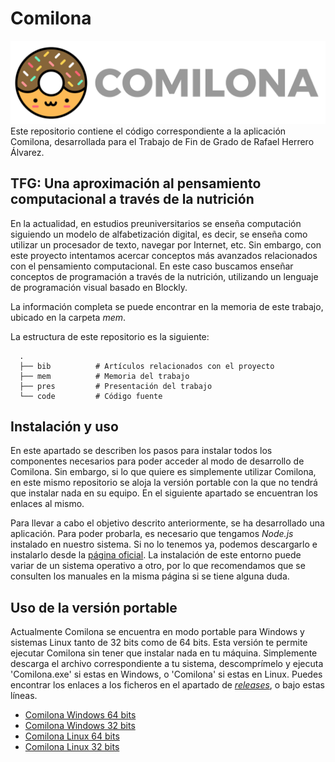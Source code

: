 
# Comilona
![](https://raw.githubusercontent.com/Rafaherrero/tfg-epu/master/code/img/Comilona.png)
Este repositorio contiene el código correspondiente a la aplicación Comilona, desarrollada para el Trabajo de Fin de Grado de Rafael Herrero Álvarez.

## TFG: Una aproximación al pensamiento computacional a través de la nutrición

En la actualidad, en estudios preuniversitarios se enseña computación siguiendo un modelo de alfabetización digital, es decir, se enseña como utilizar un procesador de texto, navegar por Internet, etc. Sin embargo, con este proyecto intentamos acercar conceptos más avanzados relacionados con el pensamiento computacional. En este caso buscamos enseñar conceptos de programación a través de la nutrición, utilizando un lenguaje de programación visual basado en Blockly.

La información completa se puede encontrar en la memoria de este trabajo, ubicado en la carpeta *mem*.

La estructura de este repositorio es la siguiente:

      .
      ├── bib          # Artículos relacionados con el proyecto
      ├── mem          # Memoria del trabajo
      ├── pres         # Presentación del trabajo
      └── code         # Código fuente 

## Instalación y uso
En este apartado se describen los pasos para instalar todos los componentes necesarios para poder acceder al modo de desarrollo de Comilona. Sin embargo, si lo que quiere es simplemente utilizar Comilona, en este mismo repositorio se aloja la versión portable con la que no tendrá que instalar nada en su equipo. En el siguiente apartado se encuentran los enlaces al mismo.

Para llevar a cabo el objetivo descrito anteriormente, se ha desarrollado una aplicación. Para poder probarla, es necesario que tengamos *Node.js* instalado en nuestro sistema. Si no lo tenemos ya, podemos descargarlo e instalarlo desde la [página oficial](https://nodejs.org/es/). La instalación de este entorno puede variar de un sistema operativo a otro, por lo que recomendamos que se consulten los manuales en la misma página si se tiene alguna duda.

## Uso de la versión portable

Actualmente Comilona se encuentra en modo portable para Windows y sistemas Linux tanto de 32 bits como de 64 bits. Esta versión te permite ejecutar Comilona sin tener que instalar nada en tu máquina. Simplemente descarga el archivo correspondiente a tu sistema, descomprímelo y ejecuta 'Comilona.exe' si estas en Windows, o 'Comilona' si estas en Linux. Puedes encontrar los enlaces a los ficheros en el apartado de [*releases*](https://github.com/Rafaherrero/tfg-epu/releases/tag/1.0), o bajo estas líneas.
* [Comilona Windows 64 bits](https://github.com/Rafaherrero/tfg-epu/releases/download/1.0/Comilona.Windows.64bits.zip)
* [Comilona Windows 32 bits](https://github.com/Rafaherrero/tfg-epu/releases/download/1.0/Comilona.Windows.32bits.zip)
* [Comilona Linux 64 bits](https://github.com/Rafaherrero/tfg-epu/releases/download/1.0/Comilona.Linux.64bits.zip)
* [Comilona Linux 32 bits](https://github.com/Rafaherrero/tfg-epu/releases/download/1.0/Comilona.Linux.32bits.zip)
